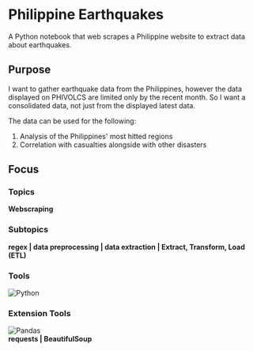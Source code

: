 # Philippine Earthquakes
A Python notebook that web scrapes a Philippine website to extract data about earthquakes.

## Purpose
I want to gather earthquake data from the Philippines, however the data displayed on PHIVOLCS are limited only by the recent month. So I want a consolidated data, not just from the displayed latest data.

The data can be used for the following:
1. Analysis of the Philippines' most hitted regions
2. Correlation with casualties alongside with other disasters

## Focus
### Topics
**Webscraping**
### Subtopics
**regex | data preprocessing | data extraction | Extract, Transform, Load (ETL)**
### Tools
![Python](https://img.shields.io/badge/python-3670A0?style=for-the-badge&logo=python&logoColor=ffdd54) 
### Extension Tools
![Pandas](https://img.shields.io/badge/pandas-%23150458.svg?style=for-the-badge&logo=pandas&logoColor=white) <br>
**requests | BeautifulSoup**


